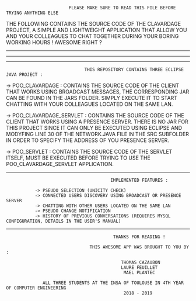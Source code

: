                             PLEASE MAKE SURE TO READ THIS FILE BEFORE TRYING ANYTHING ELSE 

THE FOLLOWING CONTAINS THE SOURCE CODE OF THE CLAVARDAGE PROJECT, A SIMPLE AND LIGHTWEIGHT APPLICATION THAT ALLOW YOU AND YOUR COLLEAGUES TO CHAT TOGETHER DURING YOUR BORING WORKING HOURS ! AWESOME RIGHT ?


*********************************************************************************************************************************
*********************************************************************************************************************************
*********************************************************************************************************************************

                                  THIS REPOSITORY CONTAINS THREE ECLIPSE JAVA PROJECT :

-> POO_CLAVARDAGE : CONTAINS THE SOURCE CODE OF THE CLIENT THAT WORKS USING BROADCAST MESSAGES, THE CORRESPONDING JAR CAN BE
   FOUND IN THE JARS FOLDER. SIMPLY EXECUTE IT TO START CHATTING WITH YOUR COLLEAGUES LOCATED ON THE SAME LAN.
                      
-> POO_CLAVARDAGE_SERVLET : CONTAINS THE SOURCE CODE OF THE CLIENT THAT WORKS USING A PRESENCE SERVER. THERE IS NO JAR FOR THIS
   PROJECT SINCE IT CAN ONLY BE EXECUTED USING ECLIPSE AND MODYFING LINE 30 OF THE NETWORK.JAVA FILE IN THE SRC SUBFOLDER IN ORDER 
   TO SPECIFY THE ADDRESS OF YOU PRESENCE SERVER.
                              
-> POO_SERVLET : CONTAINS THE SOURCE CODE OF THE SERVLET ITSELF, MUST BE EXECUTED BEFORE TRYING TO USE THE POO_CLAVARDAGE_SERVLET APPLICATION.
                   
*********************************************************************************************************************************
              
                                            IMPLEMENTED FEATURES :  

               -> PSEUDO SELECTION (UNICITY CHECK)
               -> CONNECTED USERS DISCOVERY USING BROADCAST OR PRESENCE SERVER
               -> CHATTING WITH OTHER USERS LOCATED ON THE SAME LAN
               -> PSEUDO CHANGE NOTIFICATION
               -> HISTORY OF PREVIOUS CONVERSATIONS (REQUIRES MYSQL CONFIGURATION, DETAILS IN THE USER'S MANUAL)

*********************************************************************************************************************************

                                             THANKS FOR READING !

                                    THIS AWESOME APP WAS BROUGHT TO YOU BY :

                                                THOMAS CAZAUBON
                                                LAURE FEUILLET
                                                 MAEL PLANTEC                                           

                  ALL THREE STUDENTS AT THE INSA OF TOULOUSE IN 4TH YEAR OF COMPUTER ENGINEERING
                                                 2018 - 2019
